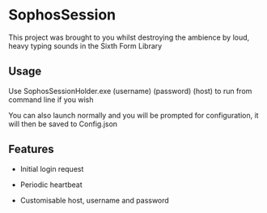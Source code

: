 # SophosSession

This project was brought to you whilst destroying the ambience by loud, heavy typing sounds in the Sixth Form Library

## Usage

Use SophosSessionHolder.exe (username) (password) (host) to run from command line if you wish

You can also launch normally and you will be prompted for configuration, it will then be saved to Config.json

## Features

* Initial login request

* Periodic heartbeat

* Customisable host, username and password
